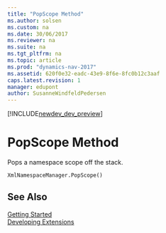 ```yaml
---
title: "PopScope Method"
ms.author: solsen
ms.custom: na
ms.date: 30/06/2017
ms.reviewer: na
ms.suite: na
ms.tgt_pltfrm: na
ms.topic: article
ms.prod: "dynamics-nav-2017"
ms.assetid: 620f0e32-eadc-43e9-8f6e-8fc0b12c3aaf
caps.latest.revision: 1
manager: edupont
author: SusanneWindfeldPedersen
---
```


[!INCLUDE[newdev_dev_preview](../includes/newdev_dev_preview.md)]

# PopScope Method
Pops a namespace scope off the stack.  
```  
XmlNamespaceManager.PopScope()  
```  
## See Also
[Getting Started](../devenv-get-started.md)  
[Developing Extensions](../devenv-dev-overview.md)  
